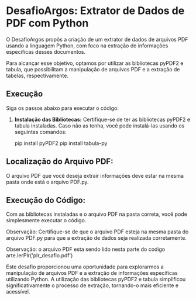 # DesafioArgos: Extrator de Dados de PDF com Python

O DesafioArgos propôs a criação de um extrator de dados de arquivos PDF usando a linguagem Python, com foco na extração de informações específicas desses documentos.

Para alcançar esse objetivo, optamos por utilizar as bibliotecas pyPDF2 e tabula, que possibilitam a manipulação de arquivos PDF e a extração de tabelas, respectivamente.

## Execução

Siga os passos abaixo para executar o código:

1. **Instalação das Bibliotecas:**
   Certifique-se de ter as bibliotecas pyPDF2 e tabula instaladas. Caso não as tenha, você pode instalá-las usando os seguintes comandos:

   pip install pyPDF2
   pip install tabula-py

##  Localização do Arquivo PDF:
O arquivo PDF que você deseja extrair informações deve estar na mesma pasta onde está o arquivo PDF.py.

##  Execução do Código:
Com as bibliotecas instaladas e o arquivo PDF na pasta correta, você pode simplesmente executar o código.

Observação: Certifique-se de que o arquivo PDF esteja na mesma pasta do arquivo PDF.py para que a extração de dados seja realizada corretamente.

Observação: o arquivo PDF esta sendo lido nesta parte do codigo arte.lerPlr('plr_desafio.pdf')

Este desafio proporcionou uma oportunidade para explorarmos a manipulação de arquivos PDF e a extração de informações específicas utilizando Python. A utilização das bibliotecas pyPDF2 e tabula simplificou significativamente o processo de extração, tornando-o mais eficiente e acessível.

